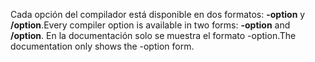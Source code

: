 
<span data-ttu-id="0ece4-101">Cada opción del compilador está disponible en dos formatos: **-option** y **/option**.</span><span class="sxs-lookup"><span data-stu-id="0ece4-101">Every compiler option is available in two forms: **-option** and **/option**.</span></span> <span data-ttu-id="0ece4-102">En la documentación solo se muestra el formato -option.</span><span class="sxs-lookup"><span data-stu-id="0ece4-102">The documentation only shows the -option form.</span></span> 
